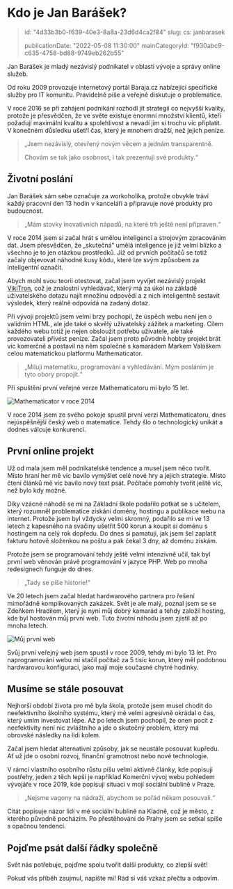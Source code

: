 Kdo je Jan Barášek?
===================

> id: "4d33b3b0-f639-40e3-8a8a-23d6d4ca2f84"
> slug:
> 	cs: janbarasek
>
> publicationDate: "2022-05-08 11:30:00"
> mainCategoryId: "f930abc9-c635-4758-bd88-9749eb262b55"

Jan Barášek je mladý nezávislý podnikatel v oblasti vývoje a správy online služeb.

Od roku 2009 provozuje internetový portál Baraja.cz nabízející specifické služby pro IT komunitu. Pravidelně píše a veřejně diskutuje o problematice.

V roce 2016 se při zahájení podnikání rozhodl jít strategií co nejvyšší kvality, protože je přesvědčen, že ve světe existuje enormní množství klientů, kteří požadují maximální kvalitu a spolehlivost a nevadí jim si trochu víc připlatit. V konečném důsledku ušetří čas, který je mnohem dražší, než jejich peníze.

> „Jsem nezávislý, otevřený novým věcem a jednám transparentně.
>
> Chovám se tak jako osobnost, i tak prezentuji své produkty.“

Životní poslání
---------------

Jan Barášek sám sebe označuje za workoholika, protože obvykle tráví každý pracovní den 13 hodin v kanceláři a připravuje nové produkty pro budoucnost.

> „Mám stovky inovativních nápadů, na které trh ještě není připraven.“

V roce 2014 jsem si začal hrát s umělou inteligencí a strojovým zpracováním dat. Jsem přesvědčen, že „skutečná“ umělá inteligence je již velmi blízko a všechno je to jen otázkou prostředků. Již od prvních počítačů se totiž začaly objevovat náhodné kusy kódu, které lze svým způsobem za inteligentní označit.

Abych mohl svou teorii otestovat, začal jsem vyvíjet nezávislý projekt [VikiTron](https://vikitron.com), což je znalostní vyhledávač, který má za úkol na základě uživatelského dotazu najít množinu odpovědí a z nich inteligentně sestavit výsledek, který reálně odpovídá na zadaný dotaz.

Při vývoji projektů jsem velmi brzy pochopil, že úspěch webu není jen o validním HTML, ale jde také o skvělý uživatelský zážitek a marketing. Cílem každého webu totiž je nejen obsloužit potřebu uživatele, ale také provozovateli přivést peníze. Začal jsem proto původně hobby projekt brát víc komerčně a postavil na něm společně s kamarádem Markem Valáškem celou matematickou platformu Mathematicator.

> „Miluji matematiku, programování a vyhledávání. Mým posláním je tyto obory propojit.“

Při spuštění první veřejné verze Mathematicatoru mi bylo 15 let.

<img src="https://baraja.cz/content/about/mathematicator-2014.jpg" alt="Mathematicator v roce 2014" class="w-100 mb-3">

V roce 2014 jsem ze svého pokoje spustil první verzi Mathematicatoru, dnes nejúspěšnější český web o matematice. Tehdy šlo o technologický unikát a dodnes válcuje konkurenci.

První online projekt
--------------------

Už od mala jsem měl podnikatelské tendence a musel jsem něco tvořit. Místo hraní her mě víc bavilo vymýšlet celé nové hry a jejich strategie. Místo čtení článků mě víc bavilo nový text psát. Počítače pomohly tvořit ještě víc, než bylo kdy možné.

Díky vzácné náhodě se mi na Základní škole podařilo potkat se s učitelem, který rozumněl problematice získání domény, hostingu a publikace webu na internet. Protože jsem byl vždycky velmi skromný, podařilo se mi ve 13 letech z kapesného na svačiny ušetřit 500 korun a koupit si doménu s hostingem na celý rok dopředu. Do dnes si pamatuji, jak jsem šel zaplatit fakturu hotově složenkou na poštu a pak čekal 3 dny, až doménu získám.

Protože jsem se programování tehdy ještě velmi intenzivně učil, tak byl první web věnován právě programování v jazyce PHP. Web po mnoha redesignech funguje do dnes.

> „Tady se píše historie!“

Ve 20 letech jsem začal hledat hardwarového partnera pro řešení mimořádně komplikovaných zakázek. Svět je ale malý, poznal jsem se se Zdeňkem Hradilem, který je nyní můj dobrý kamarád a tehdy založil hosting, kde byl hostován můj první web. Tuto životní náhodu jsem zjistil až po mnoha letech.

<img src="https://baraja.cz/content/about/prvni-web.jpg" alt="Můj první web" class="w-100 mb-3">

Svůj první veřejný web jsem spustil v roce 2009, tehdy mi bylo 13 let. Pro naprogramování webu mi stačil počítač za 5 tisíc korun, který měl podobnou hardwarovou konfiguraci, jako mají moje současné chytré hodinky.

Musíme se stále posouvat
------------------------

Nejhorší období života pro mě byla škola, protože jsem musel chodit do neefektivního školního systému, který mě velmi agresivně okrádal o čas, který umím investovat lépe. Až po letech jsem pochopil, že onen pocit z neefektivity není nic zvláštního a jde o skutečný problém, který má obrovské následky na lidi kolem.

Začal jsem hledat alternativní způsoby, jak se neustále posouvat kupředu. Ať už jde o osobní rozvoj, finanční gramotnost nebo nové technologie.

V rámci vlastního osobního růstu píšu velmi aktivně články, kde popisuji postřehy, jeden z těch lepší je například Komerční vývoj webu pohledem vývojáře v roce 2019, kde popisuji situaci v mojí sociální bublině v Praze.

> „Nejsme vagony na nádraží, abychom se pořád někam posouvali.“

Citát popisuje názor lidí v mé sociální bublině na Kladně, což je město, z kterého původně pocházím. Po přestěhování do Prahy jsem se setkal spíše s opačnou tendencí.

Pojďme psát další řádky společně
--------------------------------

Svět nás potřebuje, pojďme spolu tvořit další produkty, co zlepší svět!

Pokud vás příběh zaujmul, napište mi! Rád si váš vzkaz přečtu a odpovím.
